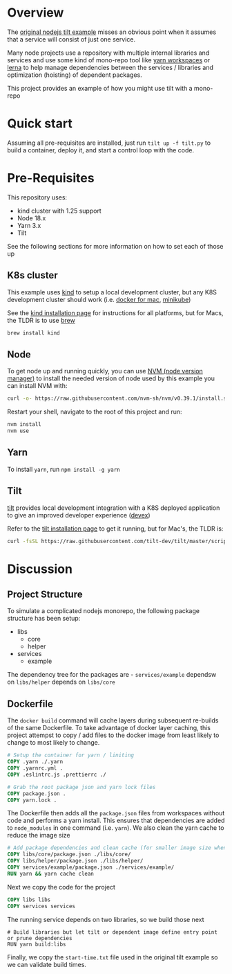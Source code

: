 # Overview

The [original nodejs tilt example](https://docs.tilt.dev/example_nodejs.html) misses an obvious point when it assumes that a service will consist of just one service.

Many node projects use a repository with multiple internal libraries and services and use some kind of mono-repo tool like [yarn workspaces](https://yarnpkg.com/features/workspaces) or [lerna](https://lerna.js.org/) to help manage dependencies between the services / libraries and optimization (hoisting) of dependent packages.

This project provides an example of how you might use tilt with a mono-repo

# Quick start

Assuming all pre-requisites are installed, just run `tilt up -f tilt.py` to build a container, deploy it, and start a control loop with the code.

# Pre-Requisites

This repository uses:

- kind cluster with 1.25 support
- Node 18.x
- Yarn 3.x
- Tilt

See the following sections for more information on how to set each of those up

## K8s cluster

This example uses [kind](https://kind.sigs.k8s.io/) to setup a local development cluster, but any K8S development cluster should work (i.e. [docker for mac](https://docs.docker.com/desktop/kubernetes/), [minikube](https://minikube.sigs.k8s.io/docs/start/))

See the [kind installation page]() for instructions for all platforms, but for Macs, the TLDR is to use [brew](https://brew.sh/)

```sh
brew install kind
```

## Node

To get node up and running quickly, you can use [NVM (node version manager)](https://github.com/nvm-sh/nvm) to install the needed version of node used by this example you can install NVM with:

```sh
curl -o- https://raw.githubusercontent.com/nvm-sh/nvm/v0.39.1/install.sh | bash
```

Restart your shell, navigate to the root of this project and run:

```sh
nvm install
nvm use
```

## Yarn

To install `yarn`, run `npm install -g yarn`

## Tilt

[tilt](https://tilt.dev/) provides local development integration with a K8S deployed application to give an improved developer experience ([devex](https://en.wikipedia.org/wiki/User_experience#Developer_experience))

Refer to the [tilt installation page](https://docs.tilt.dev/install.html) to get it running, but for Mac's, the TLDR is:

```sh
curl -fsSL https://raw.githubusercontent.com/tilt-dev/tilt/master/scripts/install.sh | bash
```

# Discussion

## Project Structure

To simulate a complicated nodejs monorepo, the following package structure has been setup:

- libs
  - core
  - helper
- services
  - example

The dependency tree for the packages are - `services/example` dependsw on `libs/helper` depends on `libs/core`

## Dockerfile

The `docker build` command will cache layers during subsequent re-builds of the same Dockerfile. To take advantage of docker layer caching, this project attempst to copy / add files to the docker image from least likely to change to most likely to change.

```Dockerfile
# Setup the container for yarn / liniting
COPY .yarn ./.yarn
COPY .yarnrc.yml .
COPY .eslintrc.js .prettierrc ./

# Grab the root package json and yarn lock files
COPY package.json .
COPY yarn.lock .
```

The Dockerfile then adds all the `package.json` files from workspaces without code and performs a yarn install. This ensures that dependencies are added to `node_modules` in one command (i.e. `yarn`). We also clean the yarn cache to reduce the image size

```Dockerfile
# Add package dependencies and clean cache (for smaller image size when done)
COPY libs/core/package.json ./libs/core/
COPY libs/helper/package.json ./libs/helper/
COPY services/example/package.json ./services/example/
RUN yarn && yarn cache clean
```

Next we copy the code for the project

```Dockerfile
COPY libs libs
COPY services services
```

The running service depends on two libraries, so we build those next

```Dockefile
# Build libraries but let tilt or dependent image define entry point or prune dependencies
RUN yarn build:libs
```

Finally, we copy the `start-time.txt` file used in the original tilt example so we can validate build times.
